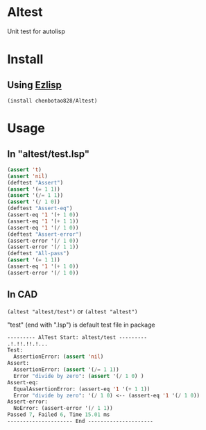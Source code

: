 # Altest

Unit test for autolisp



# Install

## Using [Ezlisp](https://github.com/chenbotao828/Ezlisp)

`(install chenbotao828/Altest)`

# Usage

## In "altest/test.lsp" 

```commonlisp
(assert 't)
(assert 'nil)
(deftest "Assert")
(assert '(= 1 1))
(assert '(/= 1 1))
(assert '(/ 1 0))
(deftest "Assert-eq")
(assert-eq '1 '(+ 1 0))
(assert-eq '1 '(+ 1 1))
(assert-eq '1 '(/ 1 0))
(deftest "Assert-error")
(assert-error '(/ 1 0))
(assert-error '(/ 1 1))
(deftest "All-pass")
(assert '(= 1 1))
(assert-eq '1 '(+ 1 0))
(assert-error '(/ 1 0))
```

## In CAD

`(altest "altest/test")` or `(altest "altest")` 

"test" (end with ".lsp") is default test file in package

```commonlisp
--------- AlTest Start: altest/test ---------
.!.!!.!!.!...
Test:
  AssertionError: (assert 'nil)
Assert:
  AssertionError: (assert '(/= 1 1))
  Error "divide by zero": (assert '(/ 1 0) )
Assert-eq:
  EqualAssertionError: (assert-eq '1 '(+ 1 1))
  Error "divide by zero": '(/ 1 0) <-- (assert-eq '1 '(/ 1 0))
Assert-error:
  NoError: (assert-error '(/ 1 1))
Passed 7, Failed 6, Time 15.01 ms
--------------------- End ---------------------
```
